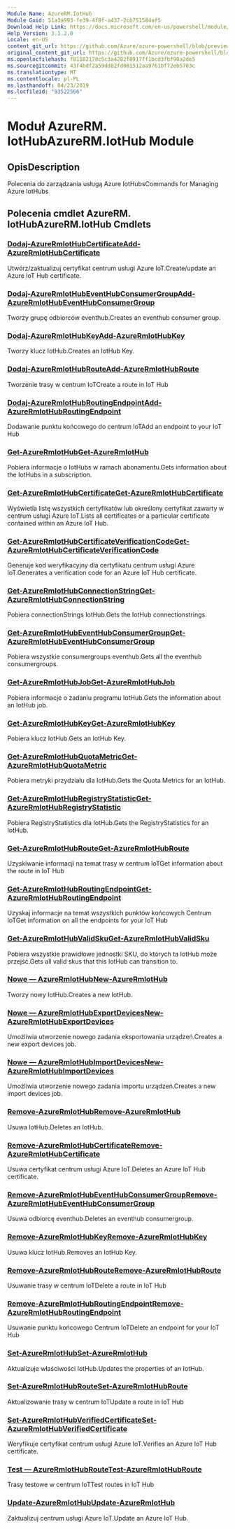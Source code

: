 ```yaml
---
Module Name: AzureRM.IotHub
Module Guid: 51a3a993-fe39-4f8f-a437-2cb751584af5
Download Help Link: https://docs.microsoft.com/en-us/powershell/module/azurerm.iothub
Help Version: 3.1.2.0
Locale: en-US
content_git_url: https://github.com/Azure/azure-powershell/blob/preview/src/ResourceManager/IotHub/Commands.IotHub/help/AzureRM.IotHub.md
original_content_git_url: https://github.com/Azure/azure-powershell/blob/preview/src/ResourceManager/IotHub/Commands.IotHub/help/AzureRM.IotHub.md
ms.openlocfilehash: f81182178c5c3a4282f0917ff1bcd3fbf90a2de5
ms.sourcegitcommit: 43f4bdf2a59dd82fd881512aa9761bf72eb5703c
ms.translationtype: MT
ms.contentlocale: pl-PL
ms.lasthandoff: 04/23/2019
ms.locfileid: "93522566"
---
```

# <span data-ttu-id="d15d6-101">Moduł AzureRM. IotHub</span><span class="sxs-lookup"><span data-stu-id="d15d6-101">AzureRM.IotHub Module</span></span>
## <span data-ttu-id="d15d6-102">Opis</span><span class="sxs-lookup"><span data-stu-id="d15d6-102">Description</span></span>
<span data-ttu-id="d15d6-103">Polecenia do zarządzania usługą Azure IotHubs</span><span class="sxs-lookup"><span data-stu-id="d15d6-103">Commands for Managing Azure IotHubs</span></span>

## <span data-ttu-id="d15d6-104">Polecenia cmdlet AzureRM. IotHub</span><span class="sxs-lookup"><span data-stu-id="d15d6-104">AzureRM.IotHub Cmdlets</span></span>
### [<span data-ttu-id="d15d6-105">Dodaj-AzureRmIotHubCertificate</span><span class="sxs-lookup"><span data-stu-id="d15d6-105">Add-AzureRmIotHubCertificate</span></span>](Add-AzureRmIotHubCertificate.md)
<span data-ttu-id="d15d6-106">Utwórz/zaktualizuj certyfikat centrum usługi Azure IoT.</span><span class="sxs-lookup"><span data-stu-id="d15d6-106">Create/update an Azure IoT Hub certificate.</span></span>

### [<span data-ttu-id="d15d6-107">Dodaj-AzureRmIotHubEventHubConsumerGroup</span><span class="sxs-lookup"><span data-stu-id="d15d6-107">Add-AzureRmIotHubEventHubConsumerGroup</span></span>](Add-AzureRmIotHubEventHubConsumerGroup.md)
<span data-ttu-id="d15d6-108">Tworzy grupę odbiorców eventhub.</span><span class="sxs-lookup"><span data-stu-id="d15d6-108">Creates an eventhub consumer group.</span></span>

### [<span data-ttu-id="d15d6-109">Dodaj-AzureRmIotHubKey</span><span class="sxs-lookup"><span data-stu-id="d15d6-109">Add-AzureRmIotHubKey</span></span>](Add-AzureRmIotHubKey.md)
<span data-ttu-id="d15d6-110">Tworzy klucz IotHub.</span><span class="sxs-lookup"><span data-stu-id="d15d6-110">Creates an IotHub Key.</span></span>

### [<span data-ttu-id="d15d6-111">Dodaj-AzureRmIotHubRoute</span><span class="sxs-lookup"><span data-stu-id="d15d6-111">Add-AzureRmIotHubRoute</span></span>](Add-AzureRmIotHubRoute.md)
<span data-ttu-id="d15d6-112">Tworzenie trasy w centrum IoT</span><span class="sxs-lookup"><span data-stu-id="d15d6-112">Create a route in IoT Hub</span></span>

### [<span data-ttu-id="d15d6-113">Dodaj-AzureRmIotHubRoutingEndpoint</span><span class="sxs-lookup"><span data-stu-id="d15d6-113">Add-AzureRmIotHubRoutingEndpoint</span></span>](Add-AzureRmIotHubRoutingEndpoint.md)
<span data-ttu-id="d15d6-114">Dodawanie punktu końcowego do centrum IoT</span><span class="sxs-lookup"><span data-stu-id="d15d6-114">Add an endpoint to your IoT Hub</span></span>

### [<span data-ttu-id="d15d6-115">Get-AzureRmIotHub</span><span class="sxs-lookup"><span data-stu-id="d15d6-115">Get-AzureRmIotHub</span></span>](Get-AzureRmIotHub.md)
<span data-ttu-id="d15d6-116">Pobiera informacje o IotHubs w ramach abonamentu.</span><span class="sxs-lookup"><span data-stu-id="d15d6-116">Gets information about the IotHubs in a subscription.</span></span>

### [<span data-ttu-id="d15d6-117">Get-AzureRmIotHubCertificate</span><span class="sxs-lookup"><span data-stu-id="d15d6-117">Get-AzureRmIotHubCertificate</span></span>](Get-AzureRmIotHubCertificate.md)
<span data-ttu-id="d15d6-118">Wyświetla listę wszystkich certyfikatów lub określony certyfikat zawarty w centrum usługi Azure IoT.</span><span class="sxs-lookup"><span data-stu-id="d15d6-118">Lists all certificates or a particular certificate contained within an Azure IoT Hub.</span></span> 

### [<span data-ttu-id="d15d6-119">Get-AzureRmIotHubCertificateVerificationCode</span><span class="sxs-lookup"><span data-stu-id="d15d6-119">Get-AzureRmIotHubCertificateVerificationCode</span></span>](Get-AzureRmIotHubCertificateVerificationCode.md)
<span data-ttu-id="d15d6-120">Generuje kod weryfikacyjny dla certyfikatu centrum usługi Azure IoT.</span><span class="sxs-lookup"><span data-stu-id="d15d6-120">Generates a verification code for an Azure IoT Hub certificate.</span></span> 

### [<span data-ttu-id="d15d6-121">Get-AzureRmIotHubConnectionString</span><span class="sxs-lookup"><span data-stu-id="d15d6-121">Get-AzureRmIotHubConnectionString</span></span>](Get-AzureRmIotHubConnectionString.md)
<span data-ttu-id="d15d6-122">Pobiera connectionStrings IotHub.</span><span class="sxs-lookup"><span data-stu-id="d15d6-122">Gets the IotHub connectionstrings.</span></span>

### [<span data-ttu-id="d15d6-123">Get-AzureRmIotHubEventHubConsumerGroup</span><span class="sxs-lookup"><span data-stu-id="d15d6-123">Get-AzureRmIotHubEventHubConsumerGroup</span></span>](Get-AzureRmIotHubEventHubConsumerGroup.md)
<span data-ttu-id="d15d6-124">Pobiera wszystkie consumergroups eventhub.</span><span class="sxs-lookup"><span data-stu-id="d15d6-124">Gets all the eventhub consumergroups.</span></span>

### [<span data-ttu-id="d15d6-125">Get-AzureRmIotHubJob</span><span class="sxs-lookup"><span data-stu-id="d15d6-125">Get-AzureRmIotHubJob</span></span>](Get-AzureRmIotHubJob.md)
<span data-ttu-id="d15d6-126">Pobiera informacje o zadaniu programu IotHub.</span><span class="sxs-lookup"><span data-stu-id="d15d6-126">Gets the information about an IotHub job.</span></span>

### [<span data-ttu-id="d15d6-127">Get-AzureRmIotHubKey</span><span class="sxs-lookup"><span data-stu-id="d15d6-127">Get-AzureRmIotHubKey</span></span>](Get-AzureRmIotHubKey.md)
<span data-ttu-id="d15d6-128">Pobiera klucz IotHub.</span><span class="sxs-lookup"><span data-stu-id="d15d6-128">Gets an IotHub Key.</span></span>

### [<span data-ttu-id="d15d6-129">Get-AzureRmIotHubQuotaMetric</span><span class="sxs-lookup"><span data-stu-id="d15d6-129">Get-AzureRmIotHubQuotaMetric</span></span>](Get-AzureRmIotHubQuotaMetric.md)
<span data-ttu-id="d15d6-130">Pobiera metryki przydziału dla IotHub.</span><span class="sxs-lookup"><span data-stu-id="d15d6-130">Gets the Quota Metrics for an IotHub.</span></span>

### [<span data-ttu-id="d15d6-131">Get-AzureRmIotHubRegistryStatistic</span><span class="sxs-lookup"><span data-stu-id="d15d6-131">Get-AzureRmIotHubRegistryStatistic</span></span>](Get-AzureRmIotHubRegistryStatistic.md)
<span data-ttu-id="d15d6-132">Pobiera RegistryStatistics dla IotHub.</span><span class="sxs-lookup"><span data-stu-id="d15d6-132">Gets the RegistryStatistics for an IotHub.</span></span>

### [<span data-ttu-id="d15d6-133">Get-AzureRmIotHubRoute</span><span class="sxs-lookup"><span data-stu-id="d15d6-133">Get-AzureRmIotHubRoute</span></span>](Get-AzureRmIotHubRoute.md)
<span data-ttu-id="d15d6-134">Uzyskiwanie informacji na temat trasy w centrum IoT</span><span class="sxs-lookup"><span data-stu-id="d15d6-134">Get information about the route in IoT Hub</span></span>

### [<span data-ttu-id="d15d6-135">Get-AzureRmIotHubRoutingEndpoint</span><span class="sxs-lookup"><span data-stu-id="d15d6-135">Get-AzureRmIotHubRoutingEndpoint</span></span>](Get-AzureRmIotHubRoutingEndpoint.md)
<span data-ttu-id="d15d6-136">Uzyskaj informacje na temat wszystkich punktów końcowych Centrum IoT</span><span class="sxs-lookup"><span data-stu-id="d15d6-136">Get information on all the endpoints for your IoT Hub</span></span>

### [<span data-ttu-id="d15d6-137">Get-AzureRmIotHubValidSku</span><span class="sxs-lookup"><span data-stu-id="d15d6-137">Get-AzureRmIotHubValidSku</span></span>](Get-AzureRmIotHubValidSku.md)
<span data-ttu-id="d15d6-138">Pobiera wszystkie prawidłowe jednostki SKU, do których ta IotHub może przejść.</span><span class="sxs-lookup"><span data-stu-id="d15d6-138">Gets all valid skus that this IotHub can transition to.</span></span>

### [<span data-ttu-id="d15d6-139">Nowe — AzureRmIotHub</span><span class="sxs-lookup"><span data-stu-id="d15d6-139">New-AzureRmIotHub</span></span>](New-AzureRmIotHub.md)
<span data-ttu-id="d15d6-140">Tworzy nowy IotHub.</span><span class="sxs-lookup"><span data-stu-id="d15d6-140">Creates a new IotHub.</span></span>

### [<span data-ttu-id="d15d6-141">Nowe — AzureRmIotHubExportDevices</span><span class="sxs-lookup"><span data-stu-id="d15d6-141">New-AzureRmIotHubExportDevices</span></span>](New-AzureRmIotHubExportDevices.md)
<span data-ttu-id="d15d6-142">Umożliwia utworzenie nowego zadania eksportowania urządzeń.</span><span class="sxs-lookup"><span data-stu-id="d15d6-142">Creates a new export devices job.</span></span>

### [<span data-ttu-id="d15d6-143">Nowe — AzureRmIotHubImportDevices</span><span class="sxs-lookup"><span data-stu-id="d15d6-143">New-AzureRmIotHubImportDevices</span></span>](New-AzureRmIotHubImportDevices.md)
<span data-ttu-id="d15d6-144">Umożliwia utworzenie nowego zadania importu urządzeń.</span><span class="sxs-lookup"><span data-stu-id="d15d6-144">Creates a new import devices job.</span></span>

### [<span data-ttu-id="d15d6-145">Remove-AzureRmIotHub</span><span class="sxs-lookup"><span data-stu-id="d15d6-145">Remove-AzureRmIotHub</span></span>](Remove-AzureRmIotHub.md)
<span data-ttu-id="d15d6-146">Usuwa IotHub.</span><span class="sxs-lookup"><span data-stu-id="d15d6-146">Deletes an IotHub.</span></span>

### [<span data-ttu-id="d15d6-147">Remove-AzureRmIotHubCertificate</span><span class="sxs-lookup"><span data-stu-id="d15d6-147">Remove-AzureRmIotHubCertificate</span></span>](Remove-AzureRmIotHubCertificate.md)
<span data-ttu-id="d15d6-148">Usuwa certyfikat centrum usługi Azure IoT.</span><span class="sxs-lookup"><span data-stu-id="d15d6-148">Deletes an Azure IoT Hub certificate.</span></span>

### [<span data-ttu-id="d15d6-149">Remove-AzureRmIotHubEventHubConsumerGroup</span><span class="sxs-lookup"><span data-stu-id="d15d6-149">Remove-AzureRmIotHubEventHubConsumerGroup</span></span>](Remove-AzureRmIotHubEventHubConsumerGroup.md)
<span data-ttu-id="d15d6-150">Usuwa odbiorcę eventhub.</span><span class="sxs-lookup"><span data-stu-id="d15d6-150">Deletes an eventhub consumergroup.</span></span>

### [<span data-ttu-id="d15d6-151">Remove-AzureRmIotHubKey</span><span class="sxs-lookup"><span data-stu-id="d15d6-151">Remove-AzureRmIotHubKey</span></span>](Remove-AzureRmIotHubKey.md)
<span data-ttu-id="d15d6-152">Usuwa klucz IotHub.</span><span class="sxs-lookup"><span data-stu-id="d15d6-152">Removes an IotHub Key.</span></span>

### [<span data-ttu-id="d15d6-153">Remove-AzureRmIotHubRoute</span><span class="sxs-lookup"><span data-stu-id="d15d6-153">Remove-AzureRmIotHubRoute</span></span>](Remove-AzureRmIotHubRoute.md)
<span data-ttu-id="d15d6-154">Usuwanie trasy w centrum IoT</span><span class="sxs-lookup"><span data-stu-id="d15d6-154">Delete a route in IoT Hub</span></span>

### [<span data-ttu-id="d15d6-155">Remove-AzureRmIotHubRoutingEndpoint</span><span class="sxs-lookup"><span data-stu-id="d15d6-155">Remove-AzureRmIotHubRoutingEndpoint</span></span>](Remove-AzureRmIotHubRoutingEndpoint.md)
<span data-ttu-id="d15d6-156">Usuwanie punktu końcowego Centrum IoT</span><span class="sxs-lookup"><span data-stu-id="d15d6-156">Delete an endpoint for your IoT Hub</span></span>

### [<span data-ttu-id="d15d6-157">Set-AzureRmIotHub</span><span class="sxs-lookup"><span data-stu-id="d15d6-157">Set-AzureRmIotHub</span></span>](Set-AzureRmIotHub.md)
<span data-ttu-id="d15d6-158">Aktualizuje właściwości IotHub.</span><span class="sxs-lookup"><span data-stu-id="d15d6-158">Updates the properties of an IotHub.</span></span>

### [<span data-ttu-id="d15d6-159">Set-AzureRmIotHubRoute</span><span class="sxs-lookup"><span data-stu-id="d15d6-159">Set-AzureRmIotHubRoute</span></span>](Set-AzureRmIotHubRoute.md)
<span data-ttu-id="d15d6-160">Aktualizowanie trasy w centrum IoT</span><span class="sxs-lookup"><span data-stu-id="d15d6-160">Update a route in IoT Hub</span></span>

### [<span data-ttu-id="d15d6-161">Set-AzureRmIotHubVerifiedCertificate</span><span class="sxs-lookup"><span data-stu-id="d15d6-161">Set-AzureRmIotHubVerifiedCertificate</span></span>](Set-AzureRmIotHubVerifiedCertificate.md)
<span data-ttu-id="d15d6-162">Weryfikuje certyfikat centrum usługi Azure IoT.</span><span class="sxs-lookup"><span data-stu-id="d15d6-162">Verifies an Azure IoT Hub certificate.</span></span> 

### [<span data-ttu-id="d15d6-163">Test — AzureRmIotHubRoute</span><span class="sxs-lookup"><span data-stu-id="d15d6-163">Test-AzureRmIotHubRoute</span></span>](Test-AzureRmIotHubRoute.md)
<span data-ttu-id="d15d6-164">Trasy testowe w centrum IoT</span><span class="sxs-lookup"><span data-stu-id="d15d6-164">Test routes in IoT Hub</span></span>

### [<span data-ttu-id="d15d6-165">Update-AzureRmIotHub</span><span class="sxs-lookup"><span data-stu-id="d15d6-165">Update-AzureRmIotHub</span></span>](Update-AzureRmIotHub.md)
<span data-ttu-id="d15d6-166">Zaktualizuj centrum usługi Azure IoT.</span><span class="sxs-lookup"><span data-stu-id="d15d6-166">Update an Azure IoT Hub.</span></span>

